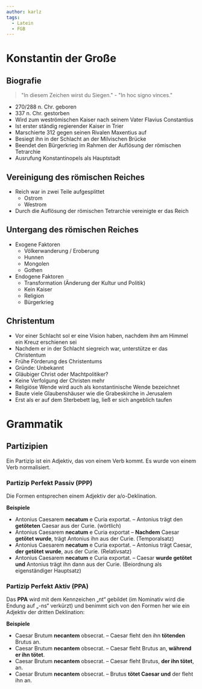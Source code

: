 ```yaml
---
author: karlz
tags:
  - Latein
  - FGB
---
```


# Konstantin der Große

## Biografie

> "In diesem Zeichen wirst du Siegen." - "In hoc signo vinces."

- 270/288 n. Chr. geboren
- 337 n. Chr. gestorben
- Wird zum weströmischen Kaiser nach seinem Vater Flavius Constantius
- Ist erster ständig regierender Kaiser in Trier
- Marschierte 312 gegen seinen Rivalen Maxentius auf
- Besiegt ihn in der Schlacht an der Milvischen Brücke
- Beendet den Bürgerkrieg im Rahmen der Auflösung der römischen Tetrarchie
- Ausrufung Konstantinopels als Hauptstadt

## Vereinigung des römischen Reiches

- Reich war in zwei Teile aufgesplittet
	- Ostrom
	- Westrom
- Durch die Auflösung der römischen Tetrarchie vereinigte er das Reich

## Untergang des römischen Reiches

- Exogene Faktoren
	- Völkerwanderung / Eroberung
	- Hunnen
	- Mongolen
	- Gothen
- Endogene Faktoren
	- Transformation (Änderung der Kultur und Politik)
	- Kein Kaiser
	- Religion
	- Bürgerkrieg

## Christentum

- Vor einer Schlacht sol er eine Vision haben, nachdem ihm am Himmel ein Kreuz erschienen sei
- Nachdem er in der Schlacht siegreich war, unterstütze er das Christentum
- Frühe Förderung des Christentums
- Gründe: Unbekannt
- Gläubiger Christ oder Machtpolitiker?
- Keine Verfolgung der Christen mehr
- Religiöse Wende wird auch als konstantinische Wende bezeichnet
- Baute viele Glaubenshäuser wie die Grabeskirche in Jerusalem
- Erst als er auf dem Sterbebett lag, ließ er sich angeblich taufen

# Grammatik

## Partizipien

Ein Partizip ist ein Adjektiv, das von einem Verb kommt. Es wurde von einem Verb normalisiert.

### Partizip Perfekt Passiv (PPP)

Die Formen entsprechen einem Adjektiv der a/o-Deklination.

**Beispiele**
- Antonius Caesarem **necatum** e Curia exportat. – Antonius trägt den **getöteten** Caesar aus der Curie. (wörtlich) 
- Antonius Caesarem **necatum** e Curia exportat – **Nachdem** Caesar **getötet wurde**, trägt Antonius ihn aus der Curie. (Temporalsatz)
- Antonius Caesarem **necatum** e Curia exportat. – Antonius trägt Caesar, **der getötet wurde**, aus der Curie. (Relativsatz)
- Antonius Caesarem **necatum** e Curia exportat. – Caesar **wurde getötet und** Antonius trägt ihn dann aus der Curie. (Beiordnung als eigenständiger Hauptsatz)

### Partizip Perfekt Aktiv (PPA)

Das **PPA** wird mit dem Kennzeichen „nt“ gebildet (im Nominativ wird die Endung auf „-ns“ verkürzt) und benimmt sich von den Formen her wie ein Adjektiv der dritten Deklination:

**Beispiele**
- Caesar Brutum **necantem** obsecrat. – Caesar fleht den ihn **tötenden** Brutus an.
- Caesar Brutum **necantem** obsecrat. – Caesar fleht Brutus an, **während er ihn tötet**.
- Caesar Brutum **necantem** obsecrat. – Caesar fleht Brutus, **der ihn tötet**, an.
- Caesar Brutum **necantem** obsecrat. – Brutus **tötet Caesar und** der fleht ihn an.
